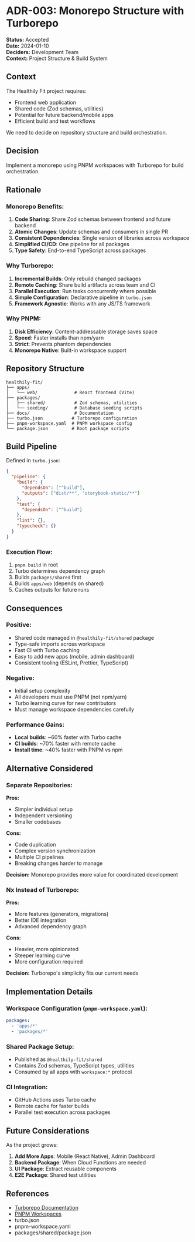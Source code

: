 # ADR-003: Monorepo Structure with Turborepo

**Status:** Accepted  
**Date:** 2024-01-10  
**Deciders:** Development Team  
**Context:** Project Structure & Build System

## Context

The Healthily Fit project requires:
- Frontend web application
- Shared code (Zod schemas, utilities)
- Potential for future backend/mobile apps
- Efficient build and test workflows

We need to decide on repository structure and build orchestration.

## Decision

Implement a monorepo using PNPM workspaces with Turborepo for build orchestration.

## Rationale

### Monorepo Benefits:

1. **Code Sharing**: Share Zod schemas between frontend and future backend
2. **Atomic Changes**: Update schemas and consumers in single PR
3. **Consistent Dependencies**: Single version of libraries across workspace
4. **Simplified CI/CD**: One pipeline for all packages
5. **Type Safety**: End-to-end TypeScript across packages

### Why Turborepo:

1. **Incremental Builds**: Only rebuild changed packages
2. **Remote Caching**: Share build artifacts across team and CI
3. **Parallel Execution**: Run tasks concurrently where possible
4. **Simple Configuration**: Declarative pipeline in `turbo.json`
5. **Framework Agnostic**: Works with any JS/TS framework

### Why PNPM:

1. **Disk Efficiency**: Content-addressable storage saves space
2. **Speed**: Faster installs than npm/yarn
3. **Strict**: Prevents phantom dependencies
4. **Monorepo Native**: Built-in workspace support

## Repository Structure

```
healthily-fit/
├── apps/
│   └── web/              # React frontend (Vite)
├── packages/
│   ├── shared/           # Zod schemas, utilities
│   └── seeding/          # Database seeding scripts
├── docs/                 # Documentation
├── turbo.json           # Turborepo configuration
├── pnpm-workspace.yaml  # PNPM workspace config
└── package.json         # Root package scripts
```

## Build Pipeline

Defined in `turbo.json`:

```json
{
  "pipeline": {
    "build": {
      "dependsOn": ["^build"],
      "outputs": ["dist/**", "storybook-static/**"]
    },
    "test": {
      "dependsOn": ["^build"]
    },
    "lint": {},
    "typecheck": {}
  }
}
```

### Execution Flow:
1. `pnpm build` in root
2. Turbo determines dependency graph
3. Builds `packages/shared` first
4. Builds `apps/web` (depends on shared)
5. Caches outputs for future runs

## Consequences

### Positive:
- Shared code managed in `@healthily-fit/shared` package
- Type-safe imports across workspace
- Fast CI with Turbo caching
- Easy to add new apps (mobile, admin dashboard)
- Consistent tooling (ESLint, Prettier, TypeScript)

### Negative:
- Initial setup complexity
- All developers must use PNPM (not npm/yarn)
- Turbo learning curve for new contributors
- Must manage workspace dependencies carefully

### Performance Gains:
- **Local builds**: ~60% faster with Turbo cache
- **CI builds**: ~70% faster with remote cache
- **Install time**: ~40% faster with PNPM vs npm

## Alternative Considered

### Separate Repositories:
**Pros:**
- Simpler individual setup
- Independent versioning
- Smaller codebases

**Cons:**
- Code duplication
- Complex version synchronization
- Multiple CI pipelines
- Breaking changes harder to manage

**Decision:** Monorepo provides more value for coordinated development

### Nx Instead of Turborepo:
**Pros:**
- More features (generators, migrations)
- Better IDE integration
- Advanced dependency graph

**Cons:**
- Heavier, more opinionated
- Steeper learning curve
- More configuration required

**Decision:** Turborepo's simplicity fits our current needs

## Implementation Details

### Workspace Configuration (`pnpm-workspace.yaml`):
```yaml
packages:
  - 'apps/*'
  - 'packages/*'
```

### Shared Package Setup:
- Published as `@healthily-fit/shared`
- Contains Zod schemas, TypeScript types, utilities
- Consumed by all apps with `workspace:*` protocol

### CI Integration:
- GitHub Actions uses Turbo cache
- Remote cache for faster builds
- Parallel test execution across packages

## Future Considerations

As the project grows:
1. **Add More Apps**: Mobile (React Native), Admin Dashboard
2. **Backend Package**: When Cloud Functions are needed
3. **UI Package**: Extract reusable components
4. **E2E Package**: Shared test utilities

## References

- [Turborepo Documentation](https://turbo.build/repo/docs)
- [PNPM Workspaces](https://pnpm.io/workspaces)
- turbo.json
- pnpm-workspace.yaml
- packages/shared/package.json

